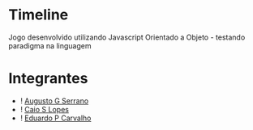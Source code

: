 # Timeline
Jogo desenvolvido utilizando Javascript Orientado a Objeto - testando paradigma na linguagem

# Integrantes
- ! [Augusto G Serrano](@gutsserrano)
- ! [Caio S Lopes](@caioslopes)
- ! [Eduardo P Carvalho](@EduardoPC05)

